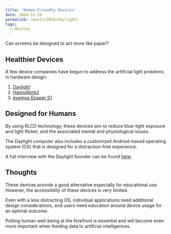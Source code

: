 ```yaml
---
title: 'Human-Friendly Devices'
date: 2024-12-26
permalink: /posts/2024/daylight/
tags:
  - devices
---
```

Can screens be designed to act more like paper?

## Healthier Devices

A few device companies have begun to address the artificial light problems in hardware design:

1. [Daylight](https://daylightcomputer.com/product)
2. [HannsNote2](https://www.hannspree.com/hannsnote2)
3. [eyemoo Epaper S1](https://eyemootech.com/products/eyemoo-s1-rlcd-tablet?variant=45128544420118)

## Designed for Humans

By using RLCD technology, these devices aim to reduce blue-light exposure and light flicker, and the associated mental and physiological issues.

The Daylight computer also includes a customized Android-based operating system (OS) that is designed for a distraction-free experience.

A full interview with the Daylight founder can be found [here](https://bengreenfieldlife.com/podcast/anjan-katta/).

## Thoughts

These devices provide a good alternative especially for educational use. However, the accessibility of these devices is very limited.

Even with a less distracting OS, individual applications need additional design considerations, and users need education around device usage for an optimal outcome.

Putting human well-being at the forefront is essential and will become even more important when feeding data to artificial intelligences.